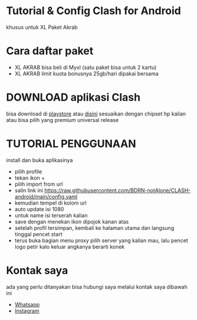 # Tutorial &amp; Config Clash for Android
khusus untuk XL Paket Akrab

# Cara daftar paket
- XL AKRAB bisa beli di Myxl (satu paket bisa untuk 2 kartu)
- XL AKRAB limit kuota bonusnya 25gb/hari dipakai bersama 
# DOWNLOAD aplikasi Clash
bisa download di <a href="https://play.google.com/store/apps/details?id=com.github.kr328.clash">playstore</a> atau <a href="https://github.com/Kr328/ClashForAndroid/releases">disini</a>
sesuaikan dengan chipset hp kalian atau bisa pilih yang premium universal release
# TUTORIAL PENGGUNAAN
install dan buka aplikasinya
- pilih profile
- tekan ikon +
- pilih import from url
- salin link ini https://raw.githubusercontent.com/BDRN-notAlone/CLASH-android/main/config.yaml
- kemudian tempel di kolom url
- auto update isi 1080
- untuk name isi terserah kalian
- save dengan menekan ikon dipojok kanan atas
- setelah profil tersimpan, kembali ke halaman utama dan langsung tinggal pencet start 
- terus buka bagian menu proxy pilih server yang kalian mau, lalu pencet logo petir kalo keluar angkanya berarti konek
# Kontak saya
ada yang perlu ditanyakan bisa hubungi saya melalui kontak saya dibawah ini
- <a href="https://wa.me/6285173088582">Whatsapp</a>
- <a href="https://instagram.com/junaidi2_">Instagram</a>
